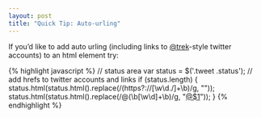 ```yaml
--- 
layout: post
title: "Quick Tip: Auto-urling"
---
```

<p>If you&#8217;d like to add auto urling (including links to <a href="http://www.twitter.com/trek">@trek</a>-style twitter accounts) to an html element try:</p>

{% highlight javascript %}
// status area
var status = $('.tweet .status');
// add hrefs to twitter accounts and links
if (status.length) {
  status.html(status.html().replace(/(https?:\/\/[\w\d\.\/]+\b)/g, "<a href='$1'><a>"));
  status.html(status.html().replace(/@(\b[\w\d]+\b)/g, "<a href='http://www.twitter.com/$1'>@$1</a>"));
}
{% endhighlight %}
